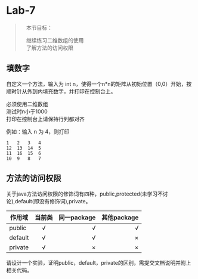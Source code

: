 # Lab-7

>　本节目标：
>
>　继续练习二维数组的使用  
>　了解方法的访问权限  

## 填数字

自定义一个方法，输入为 int n，使得一个n\*n的矩阵从初始位置（0,0）开始，按顺时针从外到内填充数字，并打印在控制台上。  

必须使用二维数组   
测试时n小于1000   
打印在控制台上请保持行列都对齐   

例如：输入 n 为 4，则打印
```
1   2   3   4   
12  13  14  5   
11  16  15  6   
10  9   8   7   
```

## 方法的访问权限

关于java方法访问权限的修饰词有四种，public,protected(未学习不讨论),default(即没有修饰词),private。

|作用域         | 当前类           | 同一package  | 其他package  |
| ------------- |:-------------:| -----:|-----:|
| public      | √ | √ | √|
| default      | √      |   √ |×|
| private | √      |    × |×|

请设计一个实验，证明public，default，private的区别，需提交文档说明并附上相关代码。


